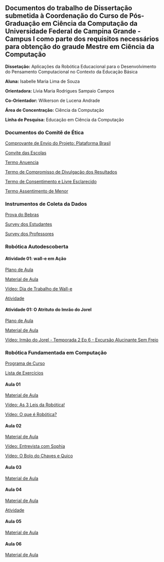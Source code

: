 ## Documentos do trabalho de Dissertação submetida à Coordenação do Curso de Pós-Graduação em Ciência da Computação da Universidade Federal de Campina Grande - Campus I como parte dos requisitos necessários para obtenção do graude Mestre em Ciência da Computação

**Dissetação:** Aplicações da Robótica Educacional para o Desenvolvimento do Pensamento Computacional no Contexto da Educação Básica

**Aluna:** Isabelle Maria Lima de Souza

**Orientadora:** Lívia Maria Rodrigues Sampaio Campos

**Co-Orientador:** Wilkerson de Lucena Andrade

**Área de Concentração:** Ciência da Computação

**Linha de Pesquisa:** Educação em Ciência da Computação


### Documentos do Comitê de Ética

[Comprovante de Envio do Projeto: Plataforma Brasil](Comprovante_Plataforma_Brasil.pdf)

[Convite das Escolas](Convite_Escola.pdf)

[Termo Anuencia](Termo_Anuencia_Direcao.pdf)

[Termo de Compromisso de Divulgação dos Resultados](Termo_Compromisso)

[Termo de Consentimento e Livre Esclarecido](Termo_livre_esclarecido)

[Termo Assentimento de Menor](Termo_Assentimento_De_Menor.pdf)


### Instrumentos de Coleta da Dados

[Prova do Bebras](Prova_Bebras_2015.pdf)

[Survey dos Estudantes](Survey_Estudantes.pdf)

[Survey dos Professores](Survey_Professor.pdf)


### Robótica Autodescoberta

#### Atividade 01: wall-e em Ação

[Plano de Aula](Plano_Aula_Atividade_01.pdf)

[Material de Aula](Plano_Aula_Atividade_01.pdf)

[Vídeo: Dia de Trabalho de Wall-e](https://www.youtube.com/watch?v=WB8LrCWmGYw)

[Atividade](Atividade.pdf)

#### Atividade 01: O Atrituto do Imrão do Jorel

[Plano de Aula](Plano_Aula_Atividade_02.pdf)

[Material de Aula](Plano_Aula_Atividade_02.pdf)

[Vídeo: Irmão do Jorel - Temporada 2 Ep 6 - Excursão Alucinante Sem Freio](https://www.youtube.com/watch?v=tcpHlPU3LuY)


### Robótica Fundamentada em Computação

[Programa de Curso](Programa_Robotica_Fund_Computacao.pdf)

[Lista de Exercícios](Lista_Exercicios.pdf)


#### Aula 01

[Material de Aula](Aula_01.pdf)

[Vídeo: As 3 Leis da Robótica!](https://www.youtube.com/watch?v=f462JqIyjHw)

[Vídeo: O que é Robótica?](https://www.youtube.com/watch?v=Pk5asclZFAA)


#### Aula 02

[Material de Aula](Aula_02.pdf)

[Vídeo: Entrevista com Sophia](https://www.youtube.com/watch?v=M3_5B5JjlvA&t=34s)

[Vídeo: O Bolo do Chaves e Quico](Chaves.mp4)


#### Aula 03

[Material de Aula](Aula_03.pdf)


#### Aula 04

[Material de Aula](Aula_04.pdf)

[Atividade](Atividade.pdf)


#### Aula 05

[Material de Aula](Aula_05.pdf)


#### Aula 06

[Material de Aula](Aula_06.pdf)
